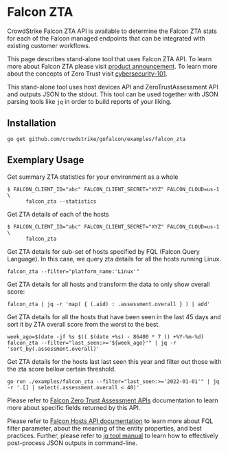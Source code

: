 # Falcon ZTA

CrowdStrike Falcon ZTA API is available to determine the Falcon ZTA stats for each of the Falcon managed endpoints that can be integrated with existing customer workflows. 

This page describes stand-alone tool that uses Falcon ZTA API. To learn more about Falcon ZTA please visit [product announcement](https://www.crowdstrike.com/press-releases/crowdstrike-extends-zero-trust-to-endpoint-devices/). To learn more about the concepts of Zero Trust visit [cybersecurity-101](https://www.crowdstrike.com/cybersecurity-101/zero-trust-security/).

This stand-alone tool uses host devices API and ZeroTrustAssessment API and outputs JSON to the stdout. This tool can be used together with JSON parsing tools like `jq` in order to build reports of your liking.

## Installation

```
go get github.com/crowdstrike/gofalcon/examples/falcon_zta
```

## Exemplary Usage

Get summary ZTA statistics for your environment as a whole
```
$ FALCON_CLIENT_ID="abc" FALCON_CLIENT_SECRET="XYZ" FALCON_CLOUD=us-1 \
      falcon_zta --statistics
```

Get ZTA details of each of the hosts
```
$ FALCON_CLIENT_ID="abc" FALCON_CLIENT_SECRET="XYZ" FALCON_CLOUD=us-1 \
      falcon_zta
```

Get ZTA details for sub-set of hosts specified by FQL (Falcon Query Language). In this case, we query zta details for all the hosts running Linux.

```
falcon_zta --filter="platform_name:'Linux'"
```

Get ZTA details for all hosts and transform the data to only show overall score:

```
falcon_zta | jq -r 'map( { (.aid) : .assessment.overall } ) | add'
```

Get ZTA details for all the hosts that have been seen in the last 45 days and sort it by ZTA overall score from the worst to the best.

```
week_ago=$(date -jf %s $(( $(date +%s) - 86400 * 7 )) +%Y-%m-%d)
falcon_zta --filter="last_seen:>='${week_ago}'" | jq -r 'sort_by(.assessment.overall)'
```

Get ZTA details for the hosts last last seen this year and filter out those with the zta score bellow certain threshold.
```
go run ./examples/falcon_zta --filter="last_seen:>='2022-01-01'" | jq -r '.[] | select(.assessment.overall < 40)'
```

Please refer to [Falcon Zero Trust Assessment APIs](https://falcon.crowdstrike.com/documentation/156/zero-trust-assessment-apis) documentation to learn more about specific fields returned by this API.

Please refer to [Falcon Hosts API documentation](https://falcon.crowdstrike.com/documentation/84/host-and-host-group-management-apis) to learn more about FQL filter parameter, about the meaning of the entity properties, and best practices.
Further, please refer to [jq tool manual](https://stedolan.github.io/jq/manual/) to learn how to effectively post-process JSON outputs in command-line.
